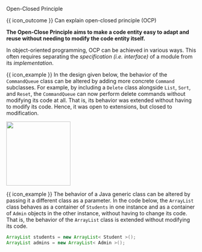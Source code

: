 <span id="title">Open-Closed Principle</span>

<span id="prereqs"></span>

<span id="outcomes">{{ icon_outcome }} Can explain open-closed principle (OCP)</span>

<div id="body">

**The Open-Close Principle aims to make a code entity easy to adapt and reuse without needing to modify the code entity itself.**

<tip-box type="definition"> 
  <include src="../../common/definitions.md#def-open-closed-principle"/>
</tip-box>

In object-oriented programming, OCP can be achieved in various ways. This often requires separating the _specification (i.e. interface)_ of a module from its _implementation_.

<tip-box>

{{ icon_example }} In the design given below, the behavior of the `CommandQueue` class can be altered by adding more concrete `Command` subclasses. For example, by including a `Delete` class alongside `List`, `Sort`, and `Reset`, the `CommandQueue` can now perform delete commands without modifying its code at all. That is, its behavior was extended without having to modify its code. Hence, it was open to extensions, but closed to modification.

<img src="{{baseUrl}}/principles/openClosedPrinciple/images/commandQueue.png" height="170" />
<p/>

</tip-box>

<tip-box>

{{ icon_example }} The behavior of a Java generic class can be altered by passing it a different class as a parameter. In the code below, the `ArrayList` class behaves as a container of `Students` in one instance and as a container of `Admin` objects in the other instance, without having to change its code. That is, the behavior of the `ArrayList` class is extended without modifying its code.

```java
ArrayList students = new ArrayList< Student >();
ArrayList admins = new ArrayList< Admin >();  	
```
</tip-box>

</div>

<div id="extras">

<include src="exercises.md" />

</div>